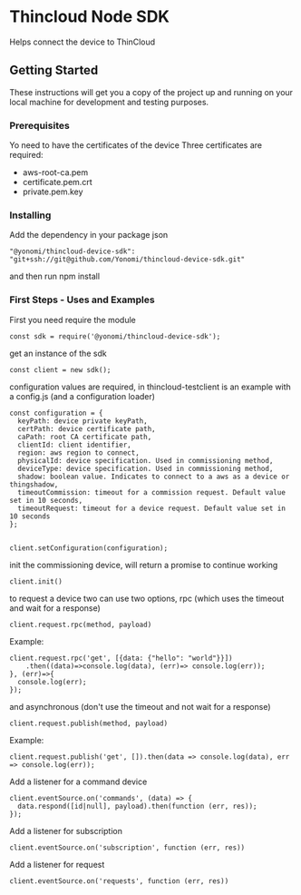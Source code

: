 # Thincloud Node SDK

Helps connect the device to ThinCloud

## Getting Started

These instructions will get you a copy of the project up and running on your local machine for development and testing purposes.

### Prerequisites

Yo need to have the certificates of the device
Three certificates are required:

 * aws-root-ca.pem
 * certificate.pem.crt
 * private.pem.key

### Installing

Add the dependency in your package json

```
"@yonomi/thincloud-device-sdk": "git+ssh://git@github.com/Yonomi/thincloud-device-sdk.git"
```

and then run npm install

### First Steps - Uses and Examples

First you need require the module

```
const sdk = require('@yonomi/thincloud-device-sdk');
```

get an instance of the sdk
```
const client = new sdk();
```

configuration values are required, in thincloud-testclient is an example with a config.js (and a configuration loader)

```
const configuration = {
  keyPath: device private keyPath,
  certPath: device certificate path,
  caPath: root CA certificate path,
  clientId: client identifier,
  region: aws region to connect,
  physicalId: device specification. Used in commissioning method,
  deviceType: device specification. Used in commissioning method,
  shadow: boolean value. Indicates to connect to a aws as a device or thingshadow,
  timeoutCommission: timeout for a commission request. Default value set in 10 seconds,
  timeoutRequest: timeout for a device request. Default value set in 10 seconds
};


client.setConfiguration(configuration);
```


init the commissioning device, will return a promise to continue working

```
client.init()
```

to request a device two can use two options, rpc (which uses the timeout and wait for a response)

```
client.request.rpc(method, payload)
```

Example:

```
client.request.rpc('get', [{data: {"hello": "world"}}])
    .then((data)=>console.log(data), (err)=> console.log(err));
}, (err)=>{
  console.log(err);
});
```

and asynchronous (don't use the timeout and not wait for a response)

```
client.request.publish(method, payload)
```

Example:

```
client.request.publish('get', []).then(data => console.log(data), err => console.log(err));
```


Add a listener for a command device
```
client.eventSource.on('commands', (data) => {
  data.respond([id|null], payload).then(function (err, res));
});
```

Add a listener for subscription
```
client.eventSource.on('subscription', function (err, res))
```

Add a listener for request
```
client.eventSource.on('requests', function (err, res))
```

















